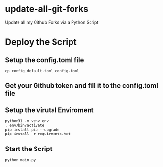 # update-all-git-forks
Update all my Github Forks via a Python Script

# Deploy the Script
## Setup the config.toml file
```console
cp config_default.toml config.toml
```
## Get your Github token and fill it to the config.toml file

## Setup the virutal Enviroment
```console
python31 -m venv env
. env/bin/activate
pip install pip --upgrade
pip install -r requirments.txt
```

## Start the Script 
```
python main.py
```
